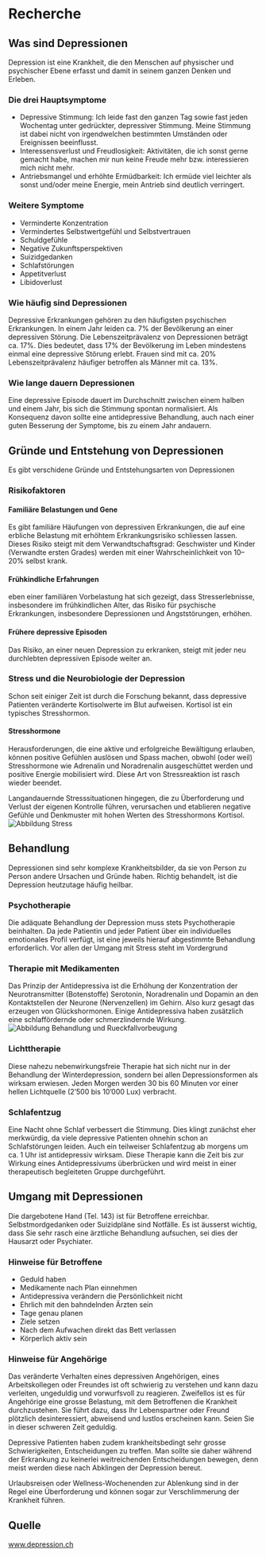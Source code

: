 # Recherche

## Was sind Depressionen
Depression ist eine Krankheit, die den Menschen auf physischer und psychischer Ebene erfasst und damit in seinem ganzen Denken und Erleben.

### Die drei Hauptsymptome
* Depressive Stimmung: Ich leide fast den ganzen Tag sowie fast jeden Wochentag unter gedrückter, depressiver Stimmung. Meine Stimmung ist dabei nicht von irgendwelchen bestimmten Umständen oder Ereignissen beeinflusst.
* Interessensverlust und Freudlosigkeit: Aktivitäten, die ich sonst gerne gemacht habe, machen mir nun keine Freude mehr bzw. interessieren mich nicht mehr.
* Antriebsmangel und erhöhte Ermüdbarkeit: Ich ermüde viel leichter als sonst und/oder meine Energie, mein Antrieb sind deutlich verringert.

### Weitere Symptome
* Verminderte Konzentration
* Vermindertes Selbstwertgefühl und Selbstvertrauen
* Schuldgefühle
* Negative Zukunftsperspektiven
* Suizidgedanken
* Schlafstörungen
* Appetitverlust 
* Libidoverlust

### Wie häufig sind Depressionen
Depressive Erkrankungen gehören zu den häufigsten psychischen Erkrankungen. In einem Jahr leiden ca. 7% der Bevölkerung an einer depressiven Störung.
Die Lebenszeitprävalenz von Depressionen beträgt ca. 17%. Dies bedeutet, dass 17% der Bevölkerung im Leben mindestens einmal eine depressive Störung erlebt. Frauen sind mit ca. 20% Lebenszeitprävalenz häufiger betroffen als Männer mit ca. 13%.

### Wie lange dauern Depressionen
Eine depressive Episode dauert im Durchschnitt zwischen einem halben und einem Jahr, bis sich die Stimmung spontan normalisiert. Als Konsequenz davon sollte eine antidepressive Behandlung, auch nach einer guten Besserung der Symptome, bis zu einem Jahr andauern.

## Gründe und Entstehung von Depressionen
Es gibt verschidene Gründe und Entstehungsarten von Depressionen

### Risikofaktoren
#### Familiäre Belastungen und Gene
Es gibt familiäre Häufungen von depressiven Erkrankungen, die auf eine erbliche Belastung mit erhöhtem Erkrankungsrisiko schliessen lassen. Dieses Risiko steigt mit dem Verwandtschaftsgrad: Geschwister und Kinder (Verwandte ersten Grades) werden mit einer Wahrscheinlichkeit von 10–20% selbst krank.

#### Frühkindliche Erfahrungen
eben einer familiären Vorbelastung hat sich gezeigt, dass Stresserlebnisse, insbesondere im frühkindlichen Alter, das Risiko für psychische Erkrankungen, insbesondere Depressionen und Angststörungen, erhöhen.

#### Frühere depressive Episoden
Das Risiko, an einer neuen Depression zu erkranken, steigt mit jeder neu durchlebten depressiven Episode weiter an.

### Stress und die Neurobiologie der Depression
Schon seit einiger Zeit ist durch die Forschung bekannt, dass depressive Patienten veränderte Kortisolwerte im Blut aufweisen. Kortisol ist ein typisches Stresshormon.

#### Stresshormone 
 Herausforderungen, die eine aktive und erfolgreiche Bewältigung erlauben, können positive Gefühlen auslösen und Spass machen, obwohl (oder weil) Stresshormone wie Adrenalin und Noradrenalin ausgeschüttet werden und positive Energie mobilisiert wird. Diese Art von Stressreaktion ist rasch wieder beendet.
 
Langandauernde Stresssituationen hingegen, die zu Überforderung und Verlust der eigenen Kontrolle führen, verursachen und etablieren negative Gefühle und Denkmuster mit hohen Werten des Stresshormons Kortisol.
![Abbildung Stress](https://depression.ch/content/4-gruende-und-entstehung/2-stress-und-die-neurobiologie-der-depression/abbildung_stress_rgb.png)

## Behandlung
Depressionen sind sehr komplexe Krankheitsbilder, da sie von Person zu Person andere Ursachen und Gründe haben.
Richtig behandelt, ist die Depression heutzutage häufig heilbar.

### Psychotherapie
Die adäquate Behandlung der Depression muss stets Psychotherapie beinhalten. Da jede Patientin und jeder Patient über ein individuelles emotionales Profil verfügt, ist eine jeweils hierauf abgestimmte Behandlung erforderlich. Vor allen der Umgang mit Stress steht im Vordergrund

### Therapie mit Medikamenten
Das Prinzip der Antidepressiva ist die Erhöhung der Konzentration der Neurotransmitter (Botenstoffe) Serotonin, Noradrenalin und Dopamin an den Kontaktstellen der Neurone (Nervenzellen) im Gehirn. Also kurz gesagt das erzeugen von Glückshormonen.
Einige Antidepressiva haben zusätzlich eine schlaffördernde oder schmerzlindernde Wirkung.
![Abbildung Behandlung und Rueckfallvorbeugung](https://depression.ch/content/3-behandlung-und-umgang/1-behandlung-von-depressionen/abbildung_behandlung-rueckfallvorbeugung_rgb.png)

### Lichttherapie
Diese nahezu nebenwirkungsfreie Therapie hat sich nicht nur in der Behandlung der Winterdepression, sondern bei allen Depressionsformen als wirksam erwiesen. Jeden Morgen werden 30 bis 60 Minuten vor einer hellen Lichtquelle (2’500 bis 10’000 Lux) verbracht.

### Schlafentzug
Eine Nacht ohne Schlaf verbessert die Stimmung. Dies klingt zunächst eher merkwürdig, da viele depressive Patienten ohnehin schon an Schlafstörungen leiden. Auch ein teilweiser Schlafentzug ab morgens um ca. 1 Uhr ist antidepressiv wirksam. Diese Therapie kann die Zeit bis zur Wirkung eines Antidepressivums überbrücken und wird meist in einer therapeutisch begleiteten Gruppe durchgeführt.

## Umgang mit Depressionen
Die dargebotene Hand (Tel. 143) ist für Betroffene erreichbar.
Selbstmordgedanken oder Suizidpläne sind Notfälle.
Es ist äusserst wichtig, dass Sie sehr rasch eine ärztliche Behandlung aufsuchen, sei dies der Hausarzt oder Psychiater.

### Hinweise für Betroffene
* Geduld haben
* Medikamente nach Plan einnehmen
* Antidepressiva verändern die Persönlichkeit nicht
* Ehrlich mit den bahndelnden Ärzten sein
* Tage genau planen
* Ziele setzen
* Nach dem Aufwachen direkt das Bett verlassen
* Körperlich aktiv sein

### Hinweise für Angehörige
Das veränderte Verhalten eines depressiven Angehörigen, eines Arbeitskollegen oder Freundes ist oft schwierig zu verstehen und kann dazu verleiten, ungeduldig und vorwurfsvoll zu reagieren. Zweifellos ist es für Angehörige eine grosse Belastung, mit dem Betroffenen die Krankheit durchzustehen. Sie führt dazu, dass Ihr Lebenspartner oder Freund plötzlich desinteressiert, abweisend und lustlos erscheinen kann. Seien Sie in dieser schweren Zeit geduldig.

Depressive Patienten haben zudem krankheitsbedingt sehr grosse Schwierigkeiten, Entscheidungen zu treffen. Man sollte sie daher während der Erkrankung zu keinerlei weitreichenden Entscheidungen bewegen, denn meist werden diese nach Abklingen der Depression bereut.

Urlaubsreisen oder Wellness-Wochenenden zur Ablenkung sind in der Regel eine Überforderung und können sogar zur Verschlimmerung der Krankheit führen.

## Quelle
www.depression.ch

